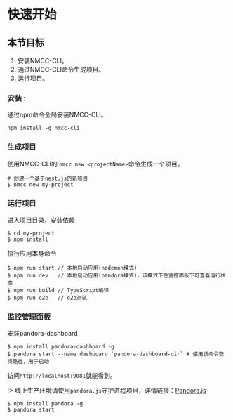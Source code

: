 # 快速开始

## 本节目标
1. 安装NMCC-CLI。
2. 通过NMCC-CLI命令生成项目。
3. 运行项目。

### 安装 :
通过npm命令全局安装NMCC-CLI。
```
npm install -g nmcc-cli
```

### 生成项目
使用NMCC-CLI的 ``nmcc new <projectName>``命令生成一个项目。

```
# 创建一个基于nest.js的新项目
$ nmcc new my-project
```

### 运行项目
进入项目目录，安装依赖
```
$ cd my-project
$ npm install
```
执行应用本身命令
```
$ npm run start // 本地启动应用(nodemon模式)
$ npm run dev   // 本地启动应用(pandora模式)，该模式下在监控面板下可查看运行状态
$ npm run build // TypeScript编译
$ npm run e2e   // e2e测试
```

### 监控管理面板
安装pandora-dashboard
```
$ npm install pandora-dashboard -g
$ pandora start --name dashboard `pandora-dashboard-dir` # 使用该命令获得路径，用于启动
```
访问`http://localhost:9081`就能看到。


!> 线上生产环境请使用`pandora.js`守护进程项目，详情链接：[Pandora.js](http://www.midwayjs.org/pandora/zh-cn/base/procfile_mode.html)
```
$ npm install pandora -g
$ pandora start
```